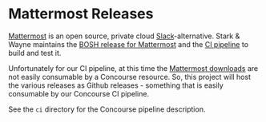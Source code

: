 # Mattermost Releases

[Mattermost](https://about.mattermost.com/) is an open source, private cloud [Slack](https://slack.com/)-alternative. Stark & Wayne maintains the [BOSH release for Mattermost](https://github.com/cloudfoundry-community/mattermost-boshrelease) and the [CI pipeline](https://ci.starkandwayne.com/teams/main/pipelines/mattermost-boshrelease) to build and test it.

Unfortunately for our CI pipeline, at this time the [Mattermost downloads](https://about.mattermost.com/download/) are not easily consumable by a Concourse resource. So, this project will host the various releases as Github releases - something that is easily consumable by our Concourse CI pipeline.

See the `ci` directory for the Concourse pipeline description.
